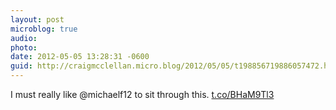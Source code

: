 ```yaml
---
layout: post
microblog: true
audio: 
photo: 
date: 2012-05-05 13:28:31 -0600
guid: http://craigmcclellan.micro.blog/2012/05/05/t198856719886057472.html
---
```

I must really like @michaelf12 to sit through this.  [t.co/BHaM9Tl3](http://t.co/BHaM9Tl3)
